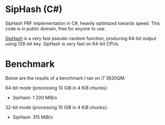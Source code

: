 # SipHash (C#)
SipHash PRF implementation in C#, heavily optimized towards speed. This code is in public domain, free for anyone to use.

[SipHash](https://131002.net/siphash/) is a very fast pseudo-random function, producing 64-bit output using 128-bit key. SipHash is very fast on 64-bit CPUs.

# Benchmark #
Below are the results of a benchmark I ran on i7 3630QM.

64-bit mode (processing 10 GiB in 4 KiB chunks):
- SipHash: 1 200 MiB/s

32-bit mode (processing 10 GiB in 4 KiB chunks):
- SipHash: 315 MiB/s
